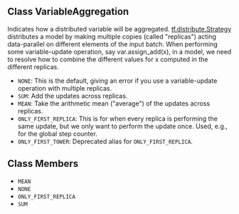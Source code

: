 ## Class VariableAggregation

Indicates how a distributed variable will be aggregated.
[tf.distribute.Strategy](https://www.tensorflow.org/api_docs/python/tf/distribute/Strategy) distributes a model by making multiple copies (called "replicas") acting data-parallel on different elements of the input batch. When performing some variable-update operation, say var.assign_add(x), in a model, we need to resolve how to combine the different values for x computed in the different replicas.

- `NONE`: This is the default, giving an error if you use a variable-update operation with multiple replicas.
- `SUM`: Add the updates across replicas.
- `MEAN`: Take the arithmetic mean ("average") of the updates across replicas.
- `ONLY_FIRST_REPLICA`: This is for when every replica is performing the same update, but we only want to perform the update once. Used, e.g., for the global step counter.
- `ONLY_FIRST_TOWER`: Deprecated alias for `ONLY_FIRST_REPLICA`.
## Class Members
- `MEAN`
- `NONE`
- `ONLY_FIRST_REPLICA`
- `SUM`
